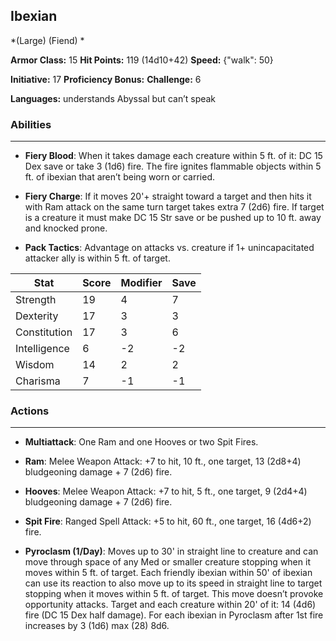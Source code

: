 ## Ibexian
*(Large) (Fiend) *

**Armor Class:** 15
**Hit Points:** 119 (14d10+42)
**Speed:** {"walk": 50}

**Initiative:** 17
**Proficiency Bonus:**
**Challenge:** 6

**Languages:** understands Abyssal but can’t speak

### Abilities
 --- 
- **Fiery Blood**: When it takes damage each creature within 5 ft. of it: DC 15 Dex save or take 3 (1d6) fire. The fire ignites flammable objects within 5 ft. of ibexian that aren’t being worn or carried.

- **Fiery Charge**: If it moves 20'+ straight toward a target and then hits it with Ram attack on the same turn target takes extra 7 (2d6) fire. If target is a creature it must make DC 15 Str save or be pushed up to 10 ft. away and knocked prone.

- **Pack Tactics**: Advantage on attacks vs. creature if 1+ unincapacitated attacker ally is within 5 ft. of target.



| Stat | Score | Modifier | Save |
| ---- | ---- | ---- | ---- |
| Strength | 19 | 4 | 7 |
| Dexterity | 17 | 3 | 3 |
| Constitution | 17 | 3 | 6 |
| Intelligence | 6 | -2 | -2 |
| Wisdom | 14 | 2 | 2 |
| Charisma | 7 | -1 | -1 |

### Actions
 --- 
- **Multiattack**: One Ram and one Hooves or two Spit Fires.

- **Ram**: Melee Weapon Attack: +7 to hit, 10 ft., one target, 13 (2d8+4) bludgeoning damage + 7 (2d6) fire.

- **Hooves**: Melee Weapon Attack: +7 to hit, 5 ft., one target, 9 (2d4+4) bludgeoning damage + 7 (2d6) fire.

- **Spit Fire**: Ranged Spell Attack: +5 to hit, 60 ft., one target, 16 (4d6+2) fire.

- **Pyroclasm (1/Day)**: Moves up to 30' in straight line to creature and can move through space of any Med or smaller creature stopping when it moves within 5 ft. of target. Each friendly ibexian within 50' of ibexian can use its reaction to also move up to its speed in straight line to target stopping when it moves within 5 ft. of target. This move doesn’t provoke opportunity attacks. Target and each creature within 20' of it: 14 (4d6) fire (DC 15 Dex half damage). For each ibexian in Pyroclasm after 1st fire increases by 3 (1d6) max (28) 8d6.

